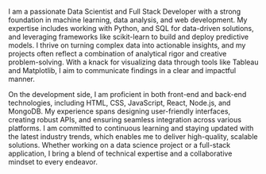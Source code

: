 I am a passionate Data Scientist and Full Stack Developer
with a strong foundation in machine learning, data analysis, and web development.
My expertise includes working with Python, and SQL for data-driven solutions,
and leveraging frameworks like scikit-learn to build and deploy predictive models.
I thrive on turning complex data into actionable insights,
and my projects often reflect a combination of analytical rigor and creative problem-solving.
With a knack for visualizing data through tools like Tableau and Matplotlib,
I aim to communicate findings in a clear and impactful manner.

On the development side, I am proficient in both front-end and back-end technologies,
including HTML, CSS, JavaScript, React, Node.js, and MongoDB. My experience spans designing
user-friendly interfaces, creating robust APIs, and ensuring seamless integration across various platforms.
I am committed to continuous learning and staying updated with the latest industry trends,
which enables me to deliver high-quality, scalable solutions. Whether working on a data science project or a full-stack application,
I bring a blend of technical expertise and a collaborative mindset to every endeavor.
